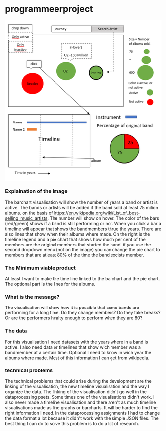 # programmeerproject

![GitHub excample](/doc/dataproject2.PNG)

### Explaination of the image
The barchart visualisation will show the number of years a band or artist is active. The bands or artists will be added if the band sold at least 75 milion albums. on the basis of https://en.wikipedia.org/wiki/List_of_best-selling_music_artists. The number will show on hover. The color of the bars (red/green) shows if a band is still performing or not. When you click a bar a timeline will appear that shows the bandmembers thrue the years. There are also lines that show when their albums where made. On the right is the timeline legend and a pie chart that shows how much per cent of the members are the original members that started the band. if you use the second dropdown menu (not on the image) you can change the pie chart to members that are atleast 80% of the time the band excists member.

### The Minimum viable product
At least I want to make the time line linked to the barchart and the pie chart. 
The optional part is the lines for the albums.

### What is the message? 
The visualisation will show how it is possible that some bands are performing for a long time. Do they change members? Do they take breaks? Or are the performers healty enough to perform when they are 80?

### The data
For this visualisation I need datasets with the years where in a band is active. I also need data or timelines that show wich member was a bandmember at a certain time. Optional I need to know in wich year the albums where made. Most of this information I can get from wikipedia.

### technical problems
The technical problems that could arise during the development are the linking of the visualisation, the new timeline visualisation and the way I organize the data. The linking of the visualisation didn't go well in the dataprocessing psets. Some times one of the visualisations didn't work. I also never made a timeline visualisation and there aren't as much timeline visualisations made as line graphs or barcharts. It will be harder to find the right information I need. In the dataprocessing assignments I had to change the data format a lot because it didn't work with the simple JSON files. The best thing I can do to solve this problem is to do a lot of research. 
